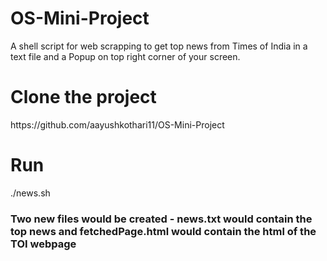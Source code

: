 # OS-Mini-Project
A shell script for web scrapping to get top news from Times of India in a text file and a Popup on top right corner of your screen.

<h1>Clone the project </h1>
https://github.com/aayushkothari11/OS-Mini-Project

<h1>Run</h1>
./news.sh

<h3>Two new files would be created - news.txt would contain the top news and fetchedPage.html would contain the html of the TOI webpage</h3>
